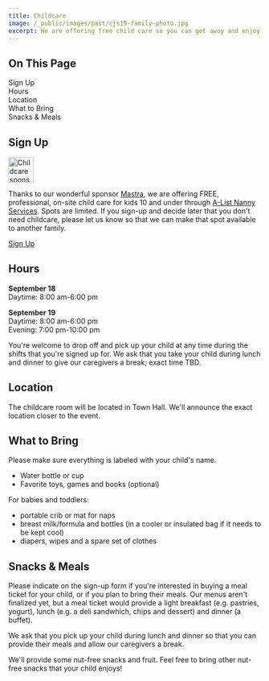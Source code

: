 ```yaml
---
title: Childcare
image: /_public/images/past/cjs19-family-photo.jpg
excerpt: We are offering free child care so you can get away and enjoy the conference!
---
```


<div id="toc">
<h2>On This Page</h2>
    <ul>
        <li><a href="#hours">Sign Up</a></li>
        <li><a href="#hours">Hours</a></li>
        <li><a href="#location">Location</a></li>
        <li><a href="#bring">What to Bring</a></li>
        <li><a href="#meals">Snacks & Meals</a></li>
    </ul>
</div>

<h2 id="signup">Sign Up</h2>

<p><img src="/_public/images/2025/childcare-sponsored-by.svg" alt="Childcare sponsored by Mastra" style="height:50px"></p>

Thanks to our wonderful sponsor [Mastra](https://mastra.ai/), we are offering FREE, professional, on-site child care for kids 10 and under through [A-List Nanny Services](https://www.alistnannyservices.com/). Spots are limited. If you sign-up and decide later that you don't need childcare, please let us know so that we can make that spot available to another family.

<div class="cta secondary"><a target="_blank" href="https://airtable.com/app4aehCXEydAuxKX/shrVIbTe4AAvb8vrX">Sign Up</a></div>

<h2 id="hours">Hours</h2>

**September 18**<br/>
Daytime: 8:00 am-6:00 pm 

**September 19**<br/>
Daytime: 8:00 am-6:00 pm<br/>
Evening: 7:00 pm-10:00 pm
  
You're welcome to drop off and pick up your child at any time during the shifts that you're signed up for. We ask that you take your child during lunch and dinner to give our caregivers a break; exact time TBD. 

<h2 id="location">Location</h2>

The childcare room will be located in Town Hall. We'll announce the exact location closer to the event. 

<h2 id="bring">What to Bring</h2>

Please make sure everything is labeled with your child's name.

* Water bottle or cup
* Favorite toys, games and books (optional)

For babies and toddlers:

* portable crib or mat for naps
* breast milk/formula and bottles (in a cooler or insulated bag if it needs to be kept cool)
* diapers, wipes and a spare set of clothes

<h2 id="meals">Snacks & Meals</h2>

Please indicate on the sign-up form if you're interested in buying a meal ticket for your child, or if you plan to bring their meals. Our menus aren't finalized yet, but a meal ticket would provide a light breakfast (e.g. pastries, yogurt), lunch (e.g. a deli sandwhich, chips and dessert) and dinner (a buffet).  

We ask that you pick up your child during lunch and dinner so that you can provide their meals and allow our caregivers a break. 

We'll provide some nut-free snacks and fruit. Feel free to bring other nut-free snacks that your child enjoys!  




